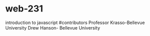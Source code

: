 # web-231
introduction to javascript
#contributors
Professor Krasso-Bellevue University
Drew Hanson- Bellevue University
